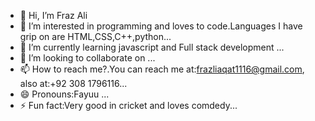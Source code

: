 - 👋 Hi, I’m Fraz Ali
- 👀 I’m interested in programming and loves to code.Languages I have grip on are HTML,CSS,C++,python...
- 🌱 I’m currently learning javascript and Full stack development ...
- 💞️ I’m looking to collaborate on ...
- 📫 How to reach me?.You can reach me at:frazliaqat1116@gmail.com, also at:+92 308 1796116...
- 😄 Pronouns:Fayuu ...
- ⚡ Fun fact:Very good in cricket and loves comdedy...

<!---
Fraz133/Fraz133 is a ✨ special ✨ repository because its `README.md` (this file) appears on your GitHub profile.
You can click the Preview link to take a look at your changes.
--->
